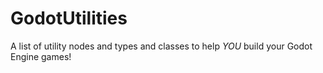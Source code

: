 # GodotUtilities
A list of utility nodes and types and classes to help *YOU* build your Godot Engine games!
